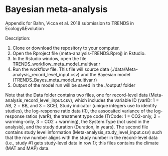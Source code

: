 # Bayesian meta-analysis
Appendix for Bahn, Vicca et al. 2018 submission to TRENDS in Ecology&Evolution

Description:

1. Clone or download the repository to your computer.
2. Open the Rproject file (meta-analysis-TRENDS.Rproj) in Rstudio.
3. In the Rstudio window, open the file TRENDS_workflow_meta_model_multivar.r
4. Run the workflow file. This file will source data (./data/Meta-analysis_record_level_input.csv) and the Bayesian model (TRENDS_Bayes_meta_model_multivar.r)
5. Output of the model run will be saved in the ./output/ folder

Note that the Data folder contains two files, one for record-level data (Meta-analysis_record_level_input.csv), which includes the variable ID (varID: 1 = AB, 2 = BB, and 3 = SCE), Study indicator (unique integers use to identify studies), the log-response ratio data (R), the assocaited variance of the log-response ratios (varR), the treatment type code (TrCode: 1 = CO2-only, 2 = warming-only, 3 = CO2  + warming), the System.Type (not used in the analysis), and the study duration (Duration, in years). The second file contains study level information (Meta-analysis_study_level_input.csv) such that the row number aligns with the study number in the record-level data (i.e., study #1 gets study-level data in row 1); this files contains the climate (MAT and MAP) data.
